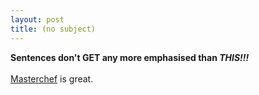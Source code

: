 ```yaml
---
layout: post
title: (no subject)
---
```


<div class="entry-item s2-entrytext"><b>Sentences don't GET any more emphasised than <i>THIS!!!</i></b><br/><br/><a href="http://blogs.guardian.co.uk/tv/2008/02/last_nights_tv_masterchef.html" rel="nofollow">Masterchef</a> is great.</div>